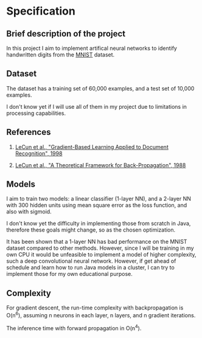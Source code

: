 # Specification

## Brief description of the project
In this project I aim to implement artifical neural networks to identify handwritten digits from the [MNIST](http://yann.lecun.com/exdb/mnist/) dataset.

## Dataset
The dataset has a training set of 60,000 examples, and a test set of 10,000 examples.

I don't know yet if I will use all of them in my project due to limitations in processing capabilities.

## References
1. [LeCun et al., "Gradient-Based Learning Applied to Document Recognition", 1998](http://yann.lecun.com/exdb/publis/pdf/lecun-98.pdf)

2. [LeCun et al., "A Theoretical Framework for Back-Propagation", 1988](http://yann.lecun.com/exdb/publis/pdf/lecun-88.pdf)

## Models
I aim to train two models: a linear classifier (1-layer NN), and a 2-layer NN with 300 hidden units using mean square error as the loss function, and also with sigmoid.

I don't know yet the difficulty in implementing those from scratch in Java, therefore these goals might change, so as the chosen optimization.

It has been shown that a 1-layer NN has bad performance on the MNIST dataset compared to other methods. However, since I will be training in my own CPU it would be unfeasible to implement a model of higher complexity, such a deep convolutional neural network. However, if get ahead of schedule and learn how to run Java models in a cluster, I can try to implement those for my own educational purpose.

## Complexity
For gradient descent, the run-time complexity with backpropagation is O(n<sup>6</sup>), assuming n neurons in each layer, n layers, and n gradient iterations.

The inference time with forward propagation in O(n<sup>4</sup>).
